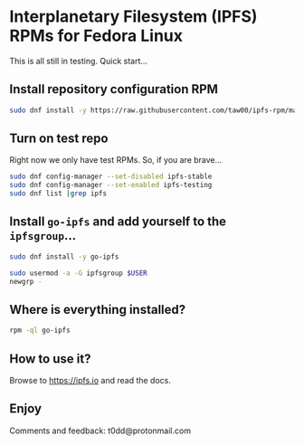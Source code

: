 # Interplanetary Filesystem (IPFS) RPMs for Fedora Linux

This is all still in testing. Quick start...

## Install repository configuration RPM
```sh
sudo dnf install -y https://raw.githubusercontent.com/taw00/ipfs-rpm/master/toddpkgs-ipfs-repo-1.0-1.fc27.taw0.noarch.rpm
```

## Turn on test repo

Right now we only have test RPMs. So, if you are brave...
```sh
sudo dnf config-manager --set-disabled ipfs-stable
sudo dnf config-manager --set-enabled ipfs-testing
sudo dnf list |grep ipfs
```

## Install `go-ipfs` and add yourself to the `ipfsgroup`...

```sh
sudo dnf install -y go-ipfs
```
```sh
sudo usermod -a -G ipfsgroup $USER
newgrp -
```

## Where is everything installed?
```sh
rpm -ql go-ipfs
```

## How to use it?

Browse to <https://ipfs.io> and read the docs.

## Enjoy

Comments and feedback: t0dd\@protonmail\.com
